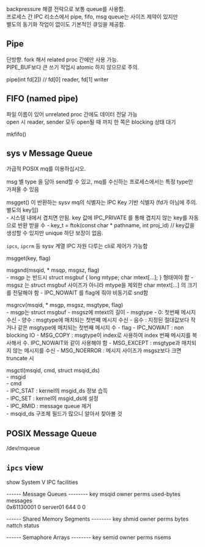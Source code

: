 backpressure 해결 전략으로 보통 queue를 사용함.  
프로세스 간 IPC 리소스에서 pipe, fifo, msg queue는 사이즈 제약이 있지만   
별도의 동기화 작업이 없이도 기본적인 큐잉을 제공함.  

## Pipe

단방향. fork 해서 related proc 간에만 사용 가능.  
PIPE_BUF보다 큰 쓰기 작업시 atomic 하지 않으므로 주의.  

pipe(int fd[2]) // fd[0] reader, fd[1] writer

## FIFO (named pipe)

파일 이름이 있어 unrelated proc 간에도 데이터 전달 가능   
open 시 reader, sender 모두 open될 때 까지 한 쪽은 blocking 상태 대기  

mkfifo()

## sys v Message Queue

가급적 POSIX mq를 이용하십시오.  

msg 별 type 을 담아 send할 수 있고, mq를 수신하는 프로세스에서는 특정 type만 가져올 수 있음   

msgget() 이 반환하는 sysv mq의 식별자는 IPC Key 기반 식별자 (fd가 아님에 주의. 별도의 key임)  
    - 시스템 내에서 겹치면 안됨. key 값에 IPC\_PRIVATE 를 통해 겹치지 않는 key를 자동으로 반환 받을 수
    - key\_t = ftok(const char * pathname, int proj\_id)  // key값을 생성할 수 있지만 unique 하단 보장이 없음.

`ipcs`, `ipcrm` 등 sysv 계열 IPC 자원 다루는 cli로 제어가 가능함  

msgget(key, flag)  

msgsnd(msqid, * msqp, msgsz, flag)  
    - msgp 는 반드시 struct msgbuf { long mtype; char mtext[...]; } 형태여야 함
    - msgsz 는 struct msgbuf 사이즈가 아니라 mtype을 제외한 char mtext[...] 의 크기를 전달해야 함
    - IPC\_NOWAIT 를 flag에 줘야 비동기로 snd함

msgrcv(msqid, * msgp, msgsz, msgtype, flag)  
    - msgp는 struct msgbuf
    - msgsz에 mtext의 길이
    - msgtype
        - 0: 첫번째 메시지 수신
        - 양수 : msgtype에 매치되는 첫번째 메시지 수신
        - 음수 : 지정된 절대값보다 작거나 같은 msgtype에 매치되는 첫번째 메시지 수
    - flag
        - IPC\_NOWAIT   : non blocking IO
        - MSG_COPY      : msgtype이 index로 사용하여 index 번째 메시지를 복사해서 수. IPC\_NOWAIT와 같이 사용해야 함
        - MSG_EXCEPT    : msgtype과 매치되지 않는 메시지를 수신
        - MSG_NOERROR   : 메시지 사이즈가 msgsz보다 크면 truncate 시

msgctl(msqid, cmd, struct msqid\_ds)  
    - msgid  
    - cmd  
        - IPC\_STAT : kernel의 msgid_ds 정보 습득  
        - IPC\_SET  : kernel의 msgid_ds에 설정  
        - IPC\_RMID : message queue 제거  
    - msqid\_ds 구조체 필드가 많으니 알아서 찾아볼 것  


## POSIX Message Queue

/dev/mqueue






## `ipcs` view  

show System V IPC facilities  

------ Message Queues --------
key        msqid      owner      perms      used-bytes   messages    
0x61130001 0          server01   644        0            0           

------ Shared Memory Segments --------
key        shmid      owner      perms      bytes      nattch     status      

------ Semaphore Arrays --------
key        semid      owner      perms      nsems     





